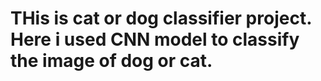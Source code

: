 # THis is cat or dog classifier project. Here i used CNN model to classify  the image of dog or cat.

